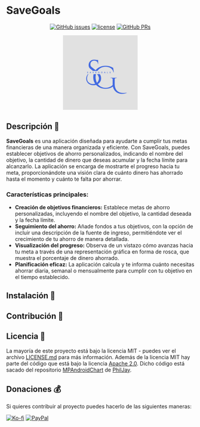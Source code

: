 # SaveGoals
<div align="center">
    
[![GitHub issues](https://img.shields.io/github/issues/Aritz-Garcia/SaveGoals)](https://github.com/Aritz-Garcia/SaveGoals/issues)
[![license](https://img.shields.io/badge/license-MIT-blue.svg)](https://github.com/Aritz-Garcia/SaveGoals/tree/main/LICENSE.md)
[![GitHub PRs](https://img.shields.io/github/issues-pr/Aritz-Garcia/SaveGoals)](https://github.com/Aritz-Garcia/SaveGoals/pulls)
    
</div>
<div align="center">
    
<img src="img/SaveGoals.png" alt="SaveGoals logo" style="width:200px">
    
</div>

## Descripción 📝
**SaveGoals** es una aplicación diseñada para ayudarte a cumplir tus metas financieras de una manera organizada y eficiente. Con SaveGoals, puedes establecer objetivos de ahorro personalizados, indicando el nombre del objetivo, la cantidad de dinero que deseas acumular y la fecha límite para alcanzarlo. La aplicación se encarga de mostrarte el progreso hacia tu meta, proporcionándote una visión clara de cuánto dinero has ahorrado hasta el momento y cuánto te falta por ahorrar.

### Características principales:
- **Creación de objetivos financieros:** Establece metas de ahorro personalizadas, incluyendo el nombre del objetivo, la cantidad deseada y la fecha límite.
- **Seguimiento del ahorro:** Añade fondos a tus objetivos, con la opción de incluir una descripción de la fuente de ingreso, permitiéndote ver el crecimiento de tu ahorro de manera detallada.
- **Visualización del progreso:** Observa de un vistazo cómo avanzas hacia tu meta a través de una representación gráfica en forma de rosca, que muestra el porcentaje de dinero ahorrado.
- **Planificación eficaz:** La aplicación calcula y te informa cuánto necesitas ahorrar diaria, semanal o mensualmente para cumplir con tu objetivo en el tiempo establecido.

## Instalación 🚀

## Contribución 🧩

## Licencia 📄
La mayoría de este proyecto está bajo la licencia MIT - puedes ver el archivo [LICENSE.md](https://github.com/Aritz-Garcia/SaveGoals/tree/main/LICENSE.md) para más información. Además de la licencia MIT hay parte del código que está bajo la licencia [Apache 2.0](https://github.com/PhilJay/MPAndroidChart/blob/master/LICENSE). Dicho código está sacado del repositorio [MPAndroidChart](https://github.com/PhilJay/MPAndroidChart) de [PhilJay](https://github.com/PhilJay).

## Donaciones 💰
Si quieres contribuir al proyecto puedes hacerlo de las siguientes maneras:

[![Ko-fi](https://img.shields.io/badge/BUY%20ME%20A%20COFFEE-%23FF5E5B?style=for-the-badge&logo=kofi&logoColor=%23FFFFFF)](https://ko-fi.com/aritzgarcia)
[![PayPal](https://img.shields.io/badge/PAYPAL-%23003087?style=for-the-badge&logo=PayPal&logoColor=%23FFFFFF)](https://www.paypal.com/paypalme/aritzgarcia30)
